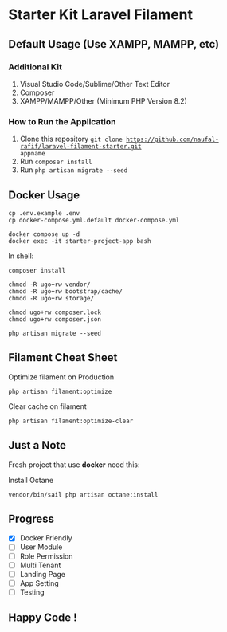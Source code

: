 # Starter Kit Laravel Filament

## Default Usage (Use XAMPP, MAMPP, etc)

### Additional Kit
1. Visual Studio Code/Sublime/Other Text Editor
2. Composer
3. XAMPP/MAMPP/Other (Minimum PHP Version 8.2)

### How to Run the Application
1. Clone this repository <code>git clone https://github.com/naufal-rafif/laravel-filament-starter.git appname</code>
2. Run <code>composer install</code>
2. Run <code>php artisan migrate --seed</code>

## Docker Usage
```
cp .env.example .env
cp docker-compose.yml.default docker-compose.yml
```

```
docker compose up -d
docker exec -it starter-project-app bash
```

In shell:
```
composer install

chmod -R ugo+rw vendor/
chmod -R ugo+rw bootstrap/cache/
chmod -R ugo+rw storage/

chmod ugo+rw composer.lock
chmod ugo+rw composer.json

php artisan migrate --seed
```

## Filament Cheat Sheet

Optimize filament on Production
```
php artisan filament:optimize
```

Clear cache on filament
```
php artisan filament:optimize-clear
```

## Just a Note
Fresh project that use **docker** need this:

Install Octane
```
vendor/bin/sail php artisan octane:install
```

## Progress
- [x] Docker Friendly
- [ ] User Module
- [ ] Role Permission
- [ ] Multi Tenant
- [ ] Landing Page
- [ ] App Setting
- [ ] Testing

## Happy Code !
